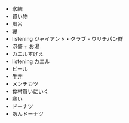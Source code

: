 - 氷結
- 買い物
- 風呂
- 寝
- listening ジャイアント・クラブ - ウリチパン群
- 泡盛 + お湯
- カエルすげえ
- listening カエル
- ビール
- 牛丼
- メンチカツ
- 食材買いにいく
- 寒い
- ドーナツ
- あんドーナツ

